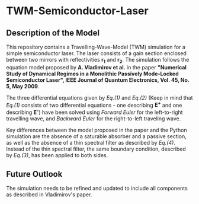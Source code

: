 # TWM-Semiconductor-Laser

## Description of the Model
This repository contains a Travelling-Wave-Model (TWM) simulation for a simple semiconductor laser. The laser consists of a gain section enclosed between two mirrors with reflectivities **__r<sub>1</sub>__** and **__r<sub>2</sub>__**. The simulation follows the equation model proposed by **A. Vladimirov et al.** in the paper **__"Numerical Study of Dynamical Regimes in a Monolithic Passively Mode-Locked Semiconductor Laser", IEEE Journal of Quantum Electronics, Vol. 45, No. 5, May 2009__**.

The three differential equations given by _Eq.(1)_ and _Eq.(2)_ (Keep in mind that _Eq.(1)_ consists of two differential equations - one describing **__E<sup>+</sup>__** and one describing **__E<sup>-</sup>__**) have been solved using _Forward Euler_ for the left-to-right travelling wave, and _Backward Euler_ for the right-to-left traveling wave.

Key differences between the model proposed in the paper and the Python simulation are the absence of a saturable absorber and a passive section, as well as the absence of a thin spectral filter as described by _Eq.(4)_. Instead of the thin spectral filter, the same boundary condition, described by _Eq.(3)_, has been applied to both sides.

## Future Outlook
The simulation needs to be refined and updated to include all components as described in Vladimirov's paper. 
